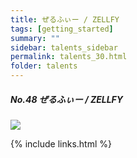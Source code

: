 ```yaml
---
title: ぜるふぃー / ZELLFY
tags: [getting_started]
summary: ""
sidebar: talents_sidebar
permalink: talents_30.html
folder: talents
---
```



##### No.48 ぜるふぃー / ZELLFY

![](https://yt3.ggpht.com/ytc/AKedOLTbCtN02EVfFE-YogZWgxCbRLhByR3LD-ACoef0xg=s176-c-k-c0x00ffffff-no-rj)






{% include links.html %}
